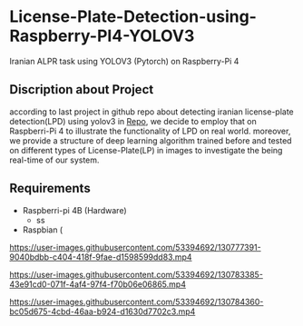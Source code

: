 # License-Plate-Detection-using-Raspberry-PI4-YOLOV3
Iranian ALPR  task using YOLOV3 (Pytorch)  on Raspberry-Pi 4

## Discription about Project
according to last project in github repo about detecting iranian license-plate detection(LPD) using yolov3 in [Repo](https://github.com/behnoudshafizadeh/iranian-LPR-using-deep-learning-algorithm), we decide to employ that on Raspberri-Pi 4 to illustrate the functionality of LPD on real world. moreover, we provide a structure of deep learning algorithm trained before and tested on different types of License-Plate(LP) in images to investigate the being real-time of our system.

## Requirements
* Raspberri-pi 4B (Hardware)
  * ss
* Raspbian (




https://user-images.githubusercontent.com/53394692/130777391-9040bdbb-c404-418f-9fae-d1598599dd83.mp4

https://user-images.githubusercontent.com/53394692/130783385-43e91cd0-071f-4af4-97f4-f70b06e06865.mp4

https://user-images.githubusercontent.com/53394692/130784360-bc05d675-4cbd-46aa-b924-d1630d7702c3.mp4





























